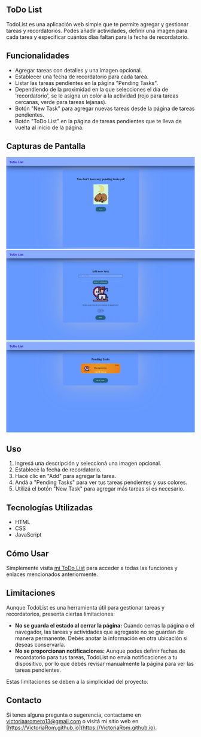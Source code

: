 ## ToDo List
TodoList es una aplicación web simple que te permite agregar y gestionar tareas y recordatorios. Podes añadir actividades, definir una imagen para cada tarea y especificar cuántos días faltan para la fecha de recordatorio.

## Funcionalidades
- Agregar tareas con detalles y una imagen opcional.
- Establecer una fecha de recordatorio para cada tarea.
- Listar las tareas pendientes en la página "Pending Tasks".
- Dependiendo de la proximidad en la que selecciones el día de 'recordatorio', se le asigna un color a la actividad (rojo para tareas cercanas, verde para tareas lejanas).
- Botón "New Task" para agregar nuevas tareas desde la página de tareas pendientes.
- Botón "ToDo List" en la página de tareas pendientes que te lleva de vuelta al inicio de la página.

## Capturas de Pantalla
![Captura de pantalla 1](https://github.com/VictoriaRom/ToDoList/blob/master/capturas/2023-11-03_21h13_39.png)
![Captura de pantalla 2](https://github.com/VictoriaRom/ToDoList/blob/master/capturas/2023-11-03_21h13_58.png)
![Captura de pantalla 3](https://github.com/VictoriaRom/ToDoList/blob/master/capturas/2023-11-03_21h14_04.png)

## Uso
1. Ingresá una descripción y seleccioná una imagen opcional.
2. Establecé la fecha de recordatorio.
3. Hacé clic en "Add" para agregar la tarea.
4. Andá a "Pending Tasks" para ver tus tareas pendientes y sus colores.
5. Utilizá el botón "New Task" para agregar más tareas si es necesario.

## Tecnologías Utilizadas
- HTML
- CSS
- JavaScript

## Cómo Usar
Simplemente visita [mi ToDo List](https://reto04-todolist.web.app/) para acceder a todas las funciones y enlaces mencionados anteriormente.

## Limitaciones
Aunque TodoList es una herramienta útil para gestionar tareas y recordatorios, presenta ciertas limitaciones:

- **No se guarda el estado al cerrar la página:** Cuando cerras la página o el navegador, las tareas y actividades que agregaste no se guardan de manera permanente. Debés anotar la información en otra ubicación si deseas conservarla.
- **No se proporcionan notificaciones:** Aunque podes definir fechas de recordatorio para tus tareas, TodoList no envía notificaciones a tu dispositivo, por lo que debés revisar manualmente la página para ver las tareas pendientes.

Estas limitaciones se deben a la simplicidad del proyecto. 

## Contacto
Si tenes alguna pregunta o sugerencia, contactame en [victoriaaromero13@gmail.com](mailto:victoriaaromero13@gmail.com) o visitá mi sitio web en [https://VictoriaRom.github.io](https://VictoriaRom.github.io).
